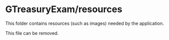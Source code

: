 # GTreasuryExam/resources

This folder contains resources (such as images) needed by the application. 

This file can be removed.

